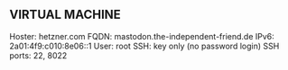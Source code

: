 VIRTUAL MACHINE
---------------

Hoster: hetzner.com
FQDN: mastodon.the-independent-friend.de
IPv6: 2a01:4f9:c010:8e06::1
User: root
SSH: key only (no password login)
SSH ports: 22, 8022